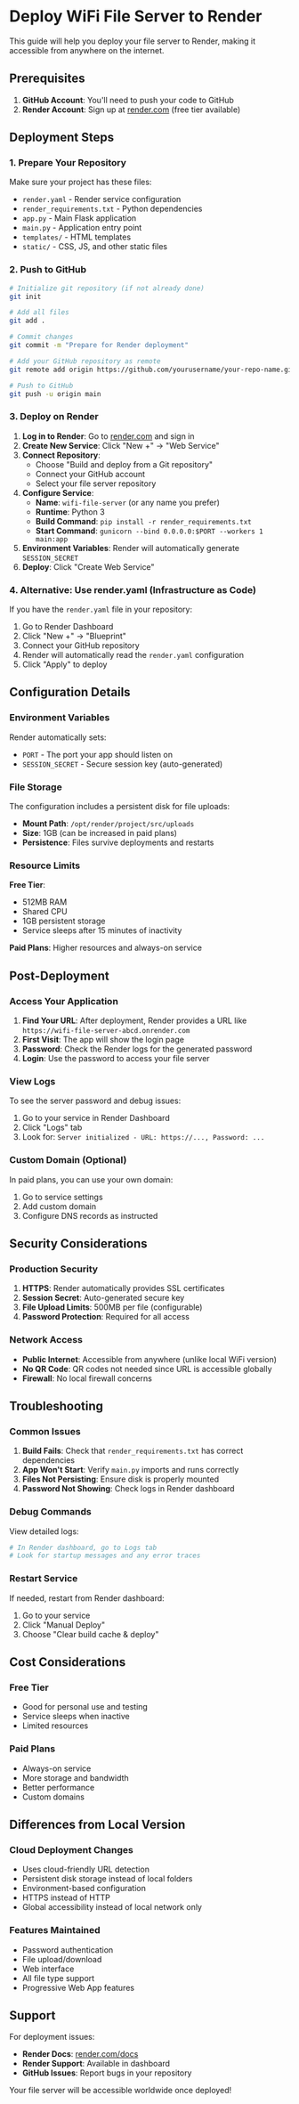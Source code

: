 # Deploy WiFi File Server to Render

This guide will help you deploy your file server to Render, making it accessible from anywhere on the internet.

## Prerequisites

1. **GitHub Account**: You'll need to push your code to GitHub
2. **Render Account**: Sign up at [render.com](https://render.com) (free tier available)

## Deployment Steps

### 1. Prepare Your Repository

Make sure your project has these files:
- `render.yaml` - Render service configuration
- `render_requirements.txt` - Python dependencies
- `app.py` - Main Flask application
- `main.py` - Application entry point
- `templates/` - HTML templates
- `static/` - CSS, JS, and other static files

### 2. Push to GitHub

```bash
# Initialize git repository (if not already done)
git init

# Add all files
git add .

# Commit changes
git commit -m "Prepare for Render deployment"

# Add your GitHub repository as remote
git remote add origin https://github.com/yourusername/your-repo-name.git

# Push to GitHub
git push -u origin main
```

### 3. Deploy on Render

1. **Log in to Render**: Go to [render.com](https://render.com) and sign in
2. **Create New Service**: Click "New +" → "Web Service"
3. **Connect Repository**: 
   - Choose "Build and deploy from a Git repository"
   - Connect your GitHub account
   - Select your file server repository
4. **Configure Service**:
   - **Name**: `wifi-file-server` (or any name you prefer)
   - **Runtime**: Python 3
   - **Build Command**: `pip install -r render_requirements.txt`
   - **Start Command**: `gunicorn --bind 0.0.0.0:$PORT --workers 1 main:app`
5. **Environment Variables**: Render will automatically generate `SESSION_SECRET`
6. **Deploy**: Click "Create Web Service"

### 4. Alternative: Use render.yaml (Infrastructure as Code)

If you have the `render.yaml` file in your repository:

1. Go to Render Dashboard
2. Click "New +" → "Blueprint"
3. Connect your GitHub repository
4. Render will automatically read the `render.yaml` configuration
5. Click "Apply" to deploy

## Configuration Details

### Environment Variables

Render automatically sets:
- `PORT` - The port your app should listen on
- `SESSION_SECRET` - Secure session key (auto-generated)

### File Storage

The configuration includes a persistent disk for file uploads:
- **Mount Path**: `/opt/render/project/src/uploads`
- **Size**: 1GB (can be increased in paid plans)
- **Persistence**: Files survive deployments and restarts

### Resource Limits

**Free Tier**:
- 512MB RAM
- Shared CPU
- 1GB persistent storage
- Service sleeps after 15 minutes of inactivity

**Paid Plans**: Higher resources and always-on service

## Post-Deployment

### Access Your Application

1. **Find Your URL**: After deployment, Render provides a URL like `https://wifi-file-server-abcd.onrender.com`
2. **First Visit**: The app will show the login page
3. **Password**: Check the Render logs for the generated password
4. **Login**: Use the password to access your file server

### View Logs

To see the server password and debug issues:
1. Go to your service in Render Dashboard
2. Click "Logs" tab
3. Look for: `Server initialized - URL: https://..., Password: ...`

### Custom Domain (Optional)

In paid plans, you can use your own domain:
1. Go to service settings
2. Add custom domain
3. Configure DNS records as instructed

## Security Considerations

### Production Security

1. **HTTPS**: Render automatically provides SSL certificates
2. **Session Secret**: Auto-generated secure key
3. **File Upload Limits**: 500MB per file (configurable)
4. **Password Protection**: Required for all access

### Network Access

- **Public Internet**: Accessible from anywhere (unlike local WiFi version)
- **No QR Code**: QR codes not needed since URL is accessible globally
- **Firewall**: No local firewall concerns

## Troubleshooting

### Common Issues

1. **Build Fails**: Check that `render_requirements.txt` has correct dependencies
2. **App Won't Start**: Verify `main.py` imports and runs correctly
3. **Files Not Persisting**: Ensure disk is properly mounted
4. **Password Not Showing**: Check logs in Render dashboard

### Debug Commands

View detailed logs:
```bash
# In Render dashboard, go to Logs tab
# Look for startup messages and any error traces
```

### Restart Service

If needed, restart from Render dashboard:
1. Go to your service
2. Click "Manual Deploy"
3. Choose "Clear build cache & deploy"

## Cost Considerations

### Free Tier
- Good for personal use and testing
- Service sleeps when inactive
- Limited resources

### Paid Plans
- Always-on service
- More storage and bandwidth
- Better performance
- Custom domains

## Differences from Local Version

### Cloud Deployment Changes
- Uses cloud-friendly URL detection
- Persistent disk storage instead of local folders
- Environment-based configuration
- HTTPS instead of HTTP
- Global accessibility instead of local network only

### Features Maintained
- Password authentication
- File upload/download
- Web interface
- All file type support
- Progressive Web App features

## Support

For deployment issues:
- **Render Docs**: [render.com/docs](https://render.com/docs)
- **Render Support**: Available in dashboard
- **GitHub Issues**: Report bugs in your repository

Your file server will be accessible worldwide once deployed!